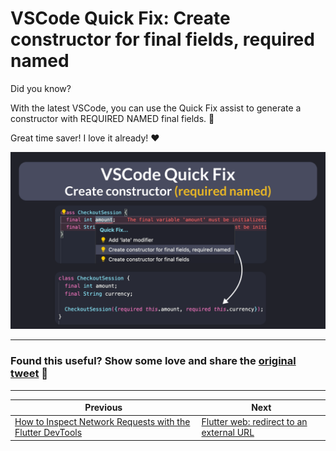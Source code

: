 # VSCode Quick Fix: Create constructor for final fields, required named

Did you know?

With the latest VSCode, you can use the Quick Fix assist to generate a constructor with REQUIRED NAMED final fields. 🎉

Great time saver! I love it already! ❤️

![](119.png)

---

### Found this useful? Show some love and share the [original tweet](https://twitter.com/biz84/status/1699752300170895365) 🙏

---

| Previous | Next |
| -------- | ---- |
| [How to Inspect Network Requests with the Flutter DevTools](../0118-network-view-devtools/index.md) | [Flutter web: redirect to an external URL](../0120-set-html-window-url/index.md) |